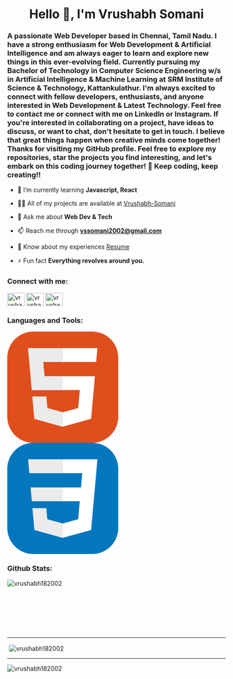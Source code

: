 <h1 align="center">Hello 👋, I'm Vrushabh Somani</h1>
<h3 align="left">A passionate Web Developer based in Chennai, Tamil Nadu. I have a strong enthusiasm for Web Development & Artificial Intelligence and am always eager to learn and explore new things in this ever-evolving field. Currently pursuing my Bachelor of Technology in Computer Science Engineering w/s in Artificial Intelligence & Machine Learning at SRM Institute of Science & Technology, Kattankulathur. I'm always excited to connect with fellow developers, enthusiasts, and anyone interested in Web Development & Latest Technology. Feel free to contact me or connect with me on LinkedIn or Instagram. If you're interested in collaborating on a project, have ideas to discuss, or want to chat, don't hesitate to get in touch. I believe that great things happen when creative minds come together! Thanks for visiting my GitHub profile. Feel free to explore my repositories, star the projects you find interesting, and let's embark on this coding journey together! 🚀 Keep coding, keep creating!!</h3>

- 🌱 I’m currently learning **Javascript, React**

- 👨‍💻 All of my projects are available at [Vrushabh-Somani](https://github.com/Vrushabh182002)

- 💬 Ask me about **Web Dev & Tech**

- 📫 Reach me through **vssomani2002@gmail.com**

- 📄 Know about my experiences [Resume](https://drive.google.com/file/d/1hoC7wqu5PEcuhfvHGHVOc9_Z1oCAKU6j/view?usp=drivesdk)

- ⚡ Fun fact **Everything revolves around you.**

<h3 align="left">Connect with me:</h3>
<p align="left">
<a href="https://linkedin.com/in/vrushabh-somani-2b0603206" target="blank"><img align="center" src="https://raw.githubusercontent.com/rahuldkjain/github-profile-readme-generator/master/src/images/icons/Social/linked-in-alt.svg" alt="vrushabh-somani-2b0603206" height="30" width="40" /></a>
<a href="https://instagram.com/vrushabhsomani" target="blank"><img align="center" src="https://raw.githubusercontent.com/rahuldkjain/github-profile-readme-generator/master/src/images/icons/Social/instagram.svg" alt="vrushabhsomani" height="30" width="40" /></a>
<a href="https://www.leetcode.com/vrushabh somani" target="blank"><img align="center" src="https://raw.githubusercontent.com/rahuldkjain/github-profile-readme-generator/master/src/images/icons/Social/leet-code.svg" alt="vrushabh somani" height="30" width="40" /></a>
</p>

<h3 align="left">Languages and Tools:</h3>
<p align="left"> <svg xmlns="http://www.w3.org/2000/svg" width="256" height="256" fill="none" viewBox="0 0 256 256"><rect width="256" height="256" fill="#E14E1D" rx="60"/><path fill="#fff" d="M48 38L56.6098 134.593H167.32L163.605 176.023L127.959 185.661L92.38 176.037L90.0012 149.435H57.9389L62.5236 200.716L127.951 218.888L193.461 200.716L202.244 102.655H85.8241L82.901 69.9448H205.041H205.139L208 38H48Z"/><path fill="#EBEBEB" d="M128 38H48L56.6098 134.593H128V102.655H85.8241L82.901 69.9448H128V38Z"/><path fill="#EBEBEB" d="M128 185.647L127.959 185.661L92.38 176.037L90.0012 149.435H57.9388L62.5236 200.716L127.951 218.888L128 218.874V185.647Z"/></svg> <svg width="256" height="256" viewBox="0 0 256 256" fill="none" xmlns="http://www.w3.org/2000/svg">
<rect width="256" height="256" rx="60" fill="#0277BD"/>
<path d="M53.7527 102.651L56.6155 134.593H128.096V102.651H53.7527Z" fill="#EBEBEB"/>
<path d="M128.095 38H127.985H48L50.9036 69.9423H128.095V38Z" fill="#EBEBEB"/>
<path d="M128.095 218.841V185.608L127.955 185.645L92.3813 176.04L90.1072 150.564H72.821H58.0425L62.5175 200.718L127.948 218.882L128.095 218.841Z" fill="#EBEBEB"/>
<path d="M167.318 134.593L163.61 176.019L127.985 185.635V218.866L193.468 200.718L193.948 195.321L201.454 111.229L202.233 102.651L208 38H127.985V69.9423H172.994L170.088 102.651H127.985V134.593H167.318Z" fill="white"/>
</svg> </p>

<h3 align="left">Github Stats:</h3>
<p><img align="left" src="https://github-readme-stats.vercel.app/api/top-langs?username=vrushabh182002&show_icons=true&locale=en&layout=compact" alt="vrushabh182002" /></p><br><br><br><br><br><br><br><hr>

<p>&nbsp;<img align="center" src="https://github-readme-stats.vercel.app/api?username=vrushabh182002&show_icons=true&locale=en" alt="vrushabh182002" /></p><hr>

<p><img align="center" src="https://github-readme-streak-stats.herokuapp.com/?user=vrushabh182002&" alt="vrushabh182002" /></p>

